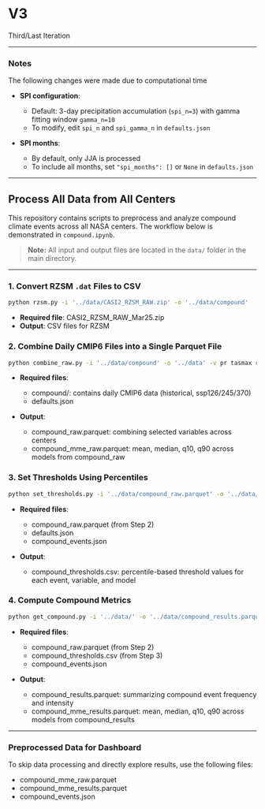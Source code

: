 # V3

Third/Last Iteration

---

### Notes

The following changes were made due to computational time

* **SPI configuration**:

  * Default: 3-day precipitation accumulation (`spi_n=3`) with gamma fitting window `gamma_n=10`
  * To modify, edit `spi_n` and `spi_gamma_n` in `defaults.json`

* **SPI months**:

  * By default, only JJA is processed
  * To include all months, set `"spi_months": []` or `None` in `defaults.json`

---

## Process All Data from All Centers

This repository contains scripts to preprocess and analyze compound climate events across all NASA centers. The workflow below is demonstrated in `compound.ipynb`.

> **Note:** All input and output files are located in the `data/` folder in the main directory.

---

### 1. Convert RZSM `.dat` Files to CSV

```bash
python rzsm.py -i '../data/CASI2_RZSM_RAW.zip' -o '../data/compound'
```

* **Required file**: CASI2_RZSM_RAW_Mar25.zip
* **Output**: CSV files for RZSM


### 2. Combine Daily CMIP6 Files into a Single Parquet File

```bash
python combine_raw.py -i '../data/compound' -o '../data' -v pr tasmax rzsm
```

* **Required files**:
  * compound/: contains daily CMIP6 data (historical, ssp126/245/370)
  * defaults.json

* **Output**:
  * compound_raw.parquet: combining selected variables across centers
  * compound_mme_raw.parquet: mean, median, q10, q90 across models from compound_raw


### 3. Set Thresholds Using Percentiles

```bash
python set_thresholds.py -i '../data/compound_raw.parquet' -o '../data/compound_thresholds.csv'
```

* **Required files**:
  * compound_raw.parquet (from Step 2)
  * defaults.json
  * compound_events.json

* **Output**:
  * compound_thresholds.csv: percentile-based threshold values for each event, variable, and model

### 4. Compute Compound Metrics

```bash
python get_compound.py -i '../data/' -o '../data/compound_results.parquet' -e CDHE CDHE2 CWHE CWHE2 CFE
```

* **Required files**:
  * compound_raw.parquet (from Step 2)
  * compound_thresholds.csv (from Step 3)
  * compound_events.json

* **Output**:
  * compound_results.parquet: summarizing compound event frequency and intensity
  * compound_mme_results.parquet: mean, median, q10, q90 across models from compound_results

---

### Preprocessed Data for Dashboard

To skip data processing and directly explore results, use the following files:

* compound_mme_raw.parquet
* compound_mme_results.parquet
* compound_events.json